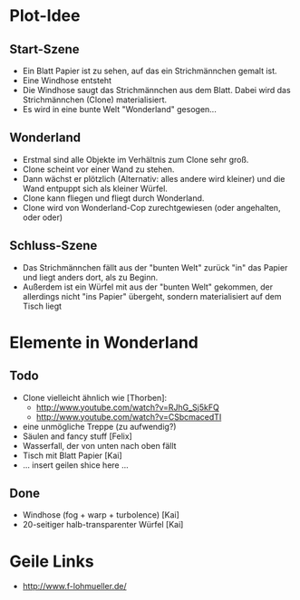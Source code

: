 # Plot-Idee
## Start-Szene
* Ein Blatt Papier ist zu sehen, auf das ein Strichmännchen gemalt ist.
* Eine Windhose entsteht
* Die Windhose saugt das Strichmännchen aus dem Blatt. Dabei wird das Strichmännchen (Clone) materialisiert.
* Es wird in eine bunte Welt "Wonderland" gesogen...

## Wonderland
* Erstmal sind alle Objekte im Verhältnis zum Clone sehr groß.
* Clone scheint vor einer Wand zu stehen.
* Dann wächst er plötzlich (Alternativ: alles andere wird kleiner) und die Wand entpuppt sich als kleiner Würfel.
* Clone kann fliegen und fliegt durch Wonderland.
* Clone wird von Wonderland-Cop zurechtgewiesen (oder angehalten, oder oder)

## Schluss-Szene
* Das Strichmännchen fällt aus der "bunten Welt" zurück "in" das Papier und liegt anders dort, als zu Beginn.
* Außerdem ist ein Würfel mit aus der "bunten Welt" gekommen, der allerdings nicht "ins Papier" übergeht, sondern materialisiert auf dem Tisch liegt

# Elemente in  Wonderland

## Todo
* Clone vielleicht ähnlich wie [Thorben]:
	* <http://www.youtube.com/watch?v=RJhG_Sj5kFQ>
	* <http://www.youtube.com/watch?v=CSbcmacedTI>
* eine unmögliche Treppe (zu aufwendig?)
* Säulen and fancy stuff [Felix]
* Wasserfall, der von unten nach oben fällt
* Tisch mit Blatt Papier [Kai]
* ... insert geilen shice here ...

## Done
* Windhose (fog + warp + turbolence) [Kai]
* 20-seitiger halb-transparenter Würfel [Kai]

# Geile Links
* <http://www.f-lohmueller.de/>
